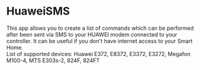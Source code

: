 # HuaweiSMS

This app allows you to create a list of commands which can be performed after been sent via SMS to your HUAWEI modem connected to your controller. It can be useful if you don't have internet access to your Smart Home. 
<br> List of supported devices: Huawei E372, E8372, E3372, E3272, Megafon M100-4, MTS E303s-2, 824F, 824FT </br>

